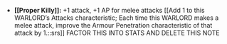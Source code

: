 - **[[Proper Killy]]:** +1 attack, +1 AP for melee attacks [[Add 1 to this WARLORD’s Attacks characteristic; Each time this WARLORD makes a melee attack, improve the Armour Penetration characteristic of that attack by 1.::srs]] FACTOR THIS INTO STATS AND DELETE THIS NOTE